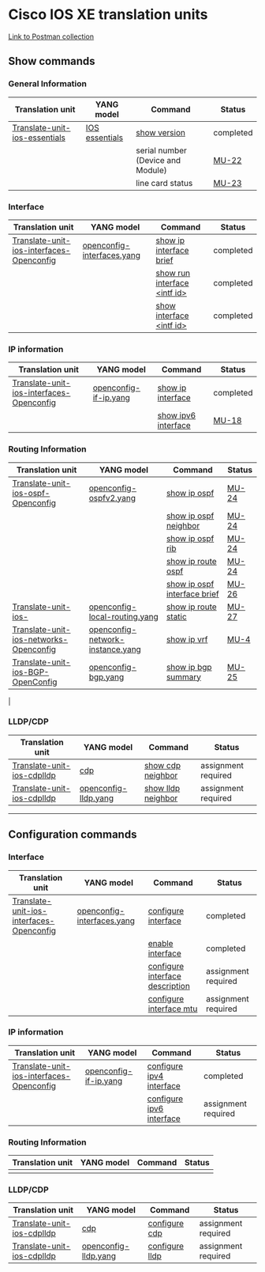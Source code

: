 # Cisco IOS XE translation units

[Link to Postman collection](https://github.com/FRINXio/postman-collections)

## Show commands

### General Information

| Translation unit  | YANG model |  Command  | Status | 
| ----------------- |------------| --------- | ------ |
| [Translate-unit-ios-essentials](https://github.com/FRINXio/cli-units/tree/master/ios/essential)| [IOS essentials](https://github.com/FRINXio/cli-units/tree/master/ios/essential)| [show version](show_version.md) | completed |
|  |  | serial number (Device and Module) | [MU-22](https://frinxhelpdesk.atlassian.net/browse/MU-22)|
|  |  |line card status| [MU-23](https://frinxhelpdesk.atlassian.net/browse/MU-23)|


### Interface

| Translation unit  | YANG model |  Command  | Status | 
| ----------------- |------------| --------- | ------ |
| [Translate-unit-ios-interfaces-Openconfig](https://github.com/FRINXio/cli-units/tree/master/ios/interface) | [openconfig-interfaces.yang](https://github.com/FRINXio/openconfig/tree/master/interfaces) | [show ip interface brief](show_ip_interface_brief.md) | completed |
|  | | [show run interface &lt;intf id&gt;](show_run_interface.md) | completed |
|  | | [show interface &lt;intf id&gt;](show_interface.md) | completed |



### IP information

| Translation unit  | YANG model |  Command  | Status | 
| ----------------- |------------| --------- | ------ |
| [Translate-unit-ios-interfaces-Openconfig](https://github.com/FRINXio/cli-units/tree/master/ios/interface) | [openconfig-if-ip.yang](https://github.com/FRINXio/openconfig/tree/master/interfaces) | [show ip interface](show_ip_interface.md) | completed |
|  | | [show ipv6 interface](show_ipv6_interface.md) | [MU-18](https://frinxhelpdesk.atlassian.net/browse/MU-18) |



### Routing Information

| Translation unit  | YANG model |  Command  | Status | 
| ----------------- |------------| --------- | ------ |
| [Translate-unit-ios-ospf-Openconfig](https://github.com/frinxio/translation-units/code/) | [openconfig-ospfv2.yang](https://github.com/openconfig/public/blob/master/release/models/ospf/openconfig-ospfv2.yang) | [show ip ospf](show_ip_ospf.md) | [MU-24](https://frinxhelpdesk.atlassian.net/browse/MU-24) |
|  | | [show ip ospf neighbor](show_ip_ospf_neighbor.md) | [MU-24](https://frinxhelpdesk.atlassian.net/browse/MU-24) |
|  | | [show ip ospf rib](show_ip_ospf_rib.md)| [MU-24](https://frinxhelpdesk.atlassian.net/browse/MU-24) |
|  | | [show ip route ospf](show_ip_route_ospf.md) | [MU-24](https://frinxhelpdesk.atlassian.net/browse/MU-24) |
|  | | [show ip ospf interface brief](show_ip_ospf_interface_brief.md) | [MU-26](https://frinxhelpdesk.atlassian.net/browse/MU-26) |
| [Translate-unit-ios- ](https://github.com/frinxio/translation-units/code/) | [openconfig-local-routing.yang](https://github.com/openconfig/public/blob/master/release/models/local-routing/openconfig-local-routing.yang)| [show ip route static](show_ip_route_static.md)| [MU-27](https://frinxhelpdesk.atlassian.net/browse/MU-27) |
| [Translate-unit-ios-networks-Openconfig](https://github.com/frinxio/translation-units/code/) | [openconfig-network-instance.yang](https://github.com/openconfig/public/blob/master/release/models/network-instance/openconfig-network-instance.yang) | [show ip vrf](show_ip_vrf.md) | [MU-4](https://frinxhelpdesk.atlassian.net/browse/MU-4) |
| [Translate-unit-ios-BGP-OpenConfig](https://github.com/FRINXio/cli-units/tree/master/ios/bgp) | [openconfig-bgp.yang](https://github.com/openconfig/public/blob/master/release/models/bgp/openconfig-bgp.yang) | [show ip bgp summary](show_ip_bgp_summary.md) | [MU-25](https://frinxhelpdesk.atlassian.net/browse/MU-25) |
|


### LLDP/CDP

| Translation unit  | YANG model |  Command  | Status | 
| ----------------- |------------| --------- | ------ |
| [Translate-unit-ios-cdplldp](https://github.com/frinxio/translation-units/code/) | [cdp](https://github.com/frinxio/translation-units/models/) | [show cdp neighbor](show_cdp_neighbor.md) | assignment required |
| [Translate-unit-ios-cdplldp](https://github.com/frinxio/translation-units/code/) | [openconfig-lldp.yang](https://github.com/openconfig/public/blob/master/release/models/lldp/openconfig-lldp.yang) | [show lldp neighbor](show_lldp_neighbor.md) | assignment required |




---

## Configuration commands

### Interface 

| Translation unit  | YANG model |  Command  | Status | 
| ----------------- |------------| --------- | ------ |
| [Translate-unit-ios-interfaces-Openconfig](https://github.com/FRINXio/cli-units/tree/master/ios/interface) | [openconfig-interfaces.yang](https://github.com/openconfig/public/blob/master/release/models/interfaces/openconfig-interfaces.yang) | [configure interface](configure_interface.md) | completed |
|  | | [enable interface](enable_interface.md) | completed |
|  | | [configure interface description](configure_interface_description.md) | assignment required |
|  | | [configure interface mtu](configure_interface_mtu.md) | assignment required |


### IP information

| Translation unit  | YANG model |  Command  | Status | 
| ----------------- |------------| --------- | ------ |
| [Translate-unit-ios-interfaces-Openconfig](https://github.com/FRINXio/cli-units/tree/master/ios/interface) | [openconfig-if-ip.yang](https://github.com/openconfig/public/blob/master/release/models/interfaces/openconfig-if-ip.yang) | [configure ipv4 interface](configure_ipv4_interface.md) | completed |
|  | | [configure ipv6 interface](configure_ipv6_interface.md) | assignment required |


### Routing Information

| Translation unit  | YANG model |  Command  | Status | 
| ----------------- |------------| --------- | ------ |
|||||



### LLDP/CDP

| Translation unit  | YANG model |  Command  | Status | 
| ----------------- |------------| --------- | ------ |
| [Translate-unit-ios-cdplldp](https://github.com/frinxio/translation-units/code/) | [cdp](https://github.com/frinxio/translation-units/models/) | [configure cdp](configure_cdp.md) | assignment required |
| [Translate-unit-ios-cdplldp](https://github.com/frinxio/translation-units/code/) | [openconfig-lldp.yang](https://github.com/openconfig/public/blob/master/release/models/lldp/openconfig-lldp.yang) | [configure lldp](configure_lldp.md) | assignment required |
